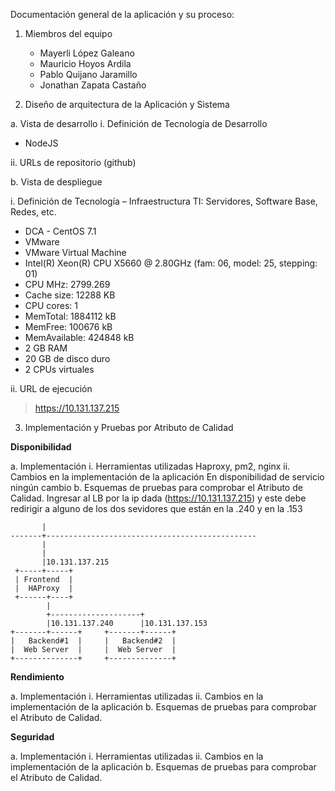 Documentación	general	de	la	aplicación	y	su	proceso:

1. Miembros	del	equipo

    * Mayerli López Galeano
	* Mauricio Hoyos Ardila   
	* Pablo Quijano Jaramillo 
    * Jonathan Zapata Castaño 
	

2. Diseño	de	arquitectura de	la	Aplicación y	Sistema

a. Vista	de	desarrollo
i. Definición	de	Tecnología	de	Desarrollo
* NodeJS

ii. URLs	de	repositorio	(github)

b. Vista de	despliegue

i. Definición de Tecnología – Infraestructura TI:	Servidores,	Software Base,	Redes,	etc.

* DCA - CentOS 7.1
* VMware
* VMware Virtual Machine
* Intel(R) Xeon(R) CPU     X5660  @ 2.80GHz (fam: 06, model: 25, stepping: 01)
* CPU MHz: 2799.269
* Cache size: 12288 KB
* CPU cores: 1
* MemTotal: 1884112 kB
* MemFree: 100676 kB
* MemAvailable: 424848 kB
* 2 GB RAM
* 20 GB de disco duro
* 2 CPUs virtuales

ii. URL	de	ejecución	

> https://10.131.137.215

3. Implementación	y	Pruebas	por	Atributo	de	Calidad

**Disponibilidad**

a. Implementación
i. Herramientas	utilizadas
Haproxy, pm2, nginx
ii. Cambios	en	la	implementación	de	la	aplicación
En disponibilidad de servicio ningún cambio
b. Esquemas	de	pruebas	para	comprobar	el	Atributo	de	Calidad.
Ingresar al LB por la ip dada (https://10.131.137.215) y este debe redirigir a alguno de los dos sevidores que están en la .240 y en la .153
```
       |
-------+-----------------------------------------------
       |
       |
       |10.131.137.215  
 +-----+-----+     
 | Frontend  |     
 |  HAProxy  |     
 +------+----+     
        |
        +--------------------+
        |10.131.137.240      |10.131.137.153
+-------+------+     +-------+------+
|   Backend#1  |     |   Backend#2  |
|  Web Server  |     |  Web Server  |
+--------------+     +--------------+
```

**Rendimiento**

a. Implementación
i. Herramientas	utilizadas
ii. Cambios	en	la	implementación	de	la	aplicación
b. Esquemas	de	pruebas	para	comprobar	el	Atributo	de	Calidad.

**Seguridad**

a. Implementación
i. Herramientas	utilizadas
ii. Cambios	en	la	implementación	de	la	aplicación
b. Esquemas	de	pruebas	para	comprobar	el	Atributo	de	Calidad.
